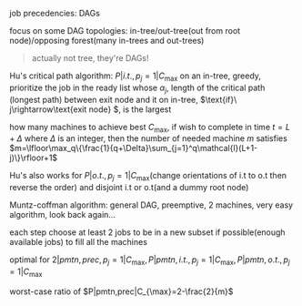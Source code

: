 job precedencies: DAGs

focus on some DAG topologies: in-tree/out-tree(out from root node)/opposing forest(many in-trees and out-trees)

> actually not tree, they're DAGs!

Hu's critical path algorithm: $P|i.t.,p_j=1|C_{\max}$ on an in-tree, greedy, prioritize the job in the ready list whose $\alpha_j$, length of the critical path (longest path) between exit node and it on in-tree, $\text{if}\ j\rightarrow\text{exit node} $, is the largest

how many machines to achieve best $C_{\max}$, if wish to complete in time $t=L+\Delta$ where $\Delta$ is an integer, then the number of  needed machine $m$ satisfies $m=\lfloor\max_q\{\frac{1}{q+\Delta}\sum_{j=1}^q\mathcal{l}(L+1-j)\}\rfloor+1$

Hu's also works for $P|o.t.,p_j=1|C_{\max}$(change orientations of i.t to o.t then reverse the order) and disjoint i.t or o.t(and a dummy root node)



Muntz-coffman algorithm: general DAG, preemptive, 2 machines, very easy algorithm, look back again...

each step choose at least 2 jobs to be in a new subset if possible(enough available jobs) to fill all the machines

optimal for $2|pmtn,prec,p_j=1|C_{\max},P|pmtn,i.t.,p_j=1|C_{\max},P|pmtn,o.t.,p_j=1|C_{\max}$

worst-case ratio of $P|pmtn,prec|C_{\max}=2-\frac{2}{m}$


